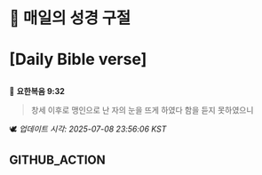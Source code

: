 # 🙏 매일의 성경 구절
# [Daily Bible verse]
##
<!-- START_BIBLE_VERSE -->
📖 **요한복음 9:32**
> 창세 이후로 맹인으로 난 자의 눈을 뜨게 하였다 함을 듣지 못하였으니

🕊️ _업데이트 시각: 2025-07-08 23:56:06 KST_
  <!-- END_BIBLE_VERSE -->
## GITHUB_ACTION
